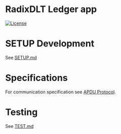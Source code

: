 # RadixDLT Ledger app
[![License](https://img.shields.io/badge/License-Apache%202.0-blue.svg)](https://opensource.org/licenses/Apache-2.0)

# SETUP Development
See [SETUP.md](SETUP.md)


# Specifications

For communication specification see [APDU Protocol](APDUSPEC.md).

# Testing
See [TEST.md](TEST.md)
